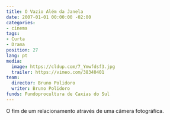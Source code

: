 ```yaml
---
title: O Vazio Além da Janela
date: 2007-01-01 00:00:00 -02:00
categories:
- cinema
tags:
- Curta
- Drama
position: 27
lang: pt
media:
  image: https://cldup.com/7_Ymwfdsf3.jpg
  trailer: https://vimeo.com/38340401
team:
  director: Bruno Polidoro
  writer: Bruno Polidoro
funds: Fundoprocultura de Caxias do Sul
---
```


O fim de um relacionamento através de uma câmera fotográfica.
